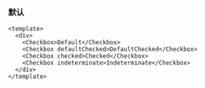 ### 默认

<!--start-code-->

```vue
<template>
  <div>
    <Checkbox>Default</Checkbox>
    <Checkbox defaultChecked>DefaultChecked</Checkbox>
    <Checkbox checked>Checked</Checkbox>
    <Checkbox indeterminate>Indeterminate</Checkbox>
  </div>
</template>
```

<!--end-code-->
